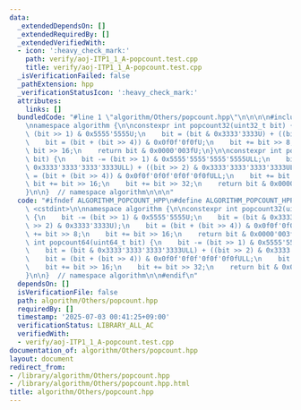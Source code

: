 ```yaml
---
data:
  _extendedDependsOn: []
  _extendedRequiredBy: []
  _extendedVerifiedWith:
  - icon: ':heavy_check_mark:'
    path: verify/aoj-ITP1_1_A-popcount.test.cpp
    title: verify/aoj-ITP1_1_A-popcount.test.cpp
  _isVerificationFailed: false
  _pathExtension: hpp
  _verificationStatusIcon: ':heavy_check_mark:'
  attributes:
    links: []
  bundledCode: "#line 1 \"algorithm/Others/popcount.hpp\"\n\n\n\n#include <cstdint>\n\
    \nnamespace algorithm {\n\nconstexpr int popcount32(uint32_t bit) {\n    bit -=\
    \ (bit >> 1) & 0x5555'5555U;\n    bit = (bit & 0x3333'3333U) + ((bit >> 2) & 0x3333'3333U);\n\
    \    bit = (bit + (bit >> 4)) & 0x0f0f'0f0fU;\n    bit += bit >> 8;\n    bit +=\
    \ bit >> 16;\n    return bit & 0x0000'003fU;\n}\n\nconstexpr int popcount64(uint64_t\
    \ bit) {\n    bit -= (bit >> 1) & 0x5555'5555'5555'5555ULL;\n    bit = (bit &\
    \ 0x3333'3333'3333'3333ULL) + ((bit >> 2) & 0x3333'3333'3333'3333ULL);\n    bit\
    \ = (bit + (bit >> 4)) & 0x0f0f'0f0f'0f0f'0f0fULL;\n    bit += bit >> 8;\n   \
    \ bit += bit >> 16;\n    bit += bit >> 32;\n    return bit & 0x0000'0000'0000'007fULL;\n\
    }\n\n}  // namespace algorithm\n\n\n"
  code: "#ifndef ALGORITHM_POPCOUNT_HPP\n#define ALGORITHM_POPCOUNT_HPP 1\n\n#include\
    \ <cstdint>\n\nnamespace algorithm {\n\nconstexpr int popcount32(uint32_t bit)\
    \ {\n    bit -= (bit >> 1) & 0x5555'5555U;\n    bit = (bit & 0x3333'3333U) + ((bit\
    \ >> 2) & 0x3333'3333U);\n    bit = (bit + (bit >> 4)) & 0x0f0f'0f0fU;\n    bit\
    \ += bit >> 8;\n    bit += bit >> 16;\n    return bit & 0x0000'003fU;\n}\n\nconstexpr\
    \ int popcount64(uint64_t bit) {\n    bit -= (bit >> 1) & 0x5555'5555'5555'5555ULL;\n\
    \    bit = (bit & 0x3333'3333'3333'3333ULL) + ((bit >> 2) & 0x3333'3333'3333'3333ULL);\n\
    \    bit = (bit + (bit >> 4)) & 0x0f0f'0f0f'0f0f'0f0fULL;\n    bit += bit >> 8;\n\
    \    bit += bit >> 16;\n    bit += bit >> 32;\n    return bit & 0x0000'0000'0000'007fULL;\n\
    }\n\n}  // namespace algorithm\n\n#endif\n"
  dependsOn: []
  isVerificationFile: false
  path: algorithm/Others/popcount.hpp
  requiredBy: []
  timestamp: '2025-07-03 00:41:25+09:00'
  verificationStatus: LIBRARY_ALL_AC
  verifiedWith:
  - verify/aoj-ITP1_1_A-popcount.test.cpp
documentation_of: algorithm/Others/popcount.hpp
layout: document
redirect_from:
- /library/algorithm/Others/popcount.hpp
- /library/algorithm/Others/popcount.hpp.html
title: algorithm/Others/popcount.hpp
---
```

